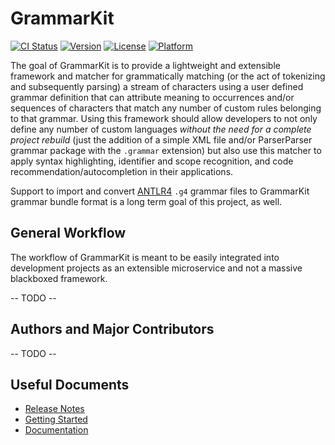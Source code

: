 # GrammarKit

[![CI Status](https://img.shields.io/travis/NoodleOfDeath/GrammarKit.svg?style=flat)](https://travis-ci.org/NoodleOfDeath/GrammarKit)
[![Version](https://img.shields.io/cocoapods/v/GrammarKit.svg?style=flat)](https://cocoapods.org/pods/GrammarKit)
[![License](https://img.shields.io/cocoapods/l/GrammarKit.svg?style=flat)](https://cocoapods.org/pods/GrammarKit)
[![Platform](https://img.shields.io/badge/platforms-iOS%209.0+%20%7C%20macOS%2010.10+-333333.svg)](https://cocoapods.org/pods/GrammarKit)


The goal of GrammarKit is to provide a lightweight and extensible framework and matcher for grammatically matching (or the act of tokenizing and subsequently parsing) a stream of characters using a user defined grammar definition that can attribute meaning to occurrences and/or sequences of characters that match any number of custom rules belonging to that grammar. Using this framework should allow developers to not only define any number of custom languages _without the need for a complete project rebuild_ (just the addition of a simple XML file and/or ParserParser grammar package with the `.grammar` extension) but also use this matcher to apply syntax highlighting, identifier and scope recognition, and code recommendation/autocompletion in their applications.

Support to import and convert [ANTLR4](https://github.com/antlr/antlr4) `.g4` grammar files to GrammarKit grammar bundle format is a long term goal of this project, as well.

## General Workflow

The workflow of GrammarKit is meant to be easily integrated into development projects as an extensible microservice and not a massive blackboxed framework.

-- TODO --

## Authors and Major Contributors

-- TODO --

## Useful Documents

* [Release Notes](https://github.com/NoodleOfDeath/GrammarKit/release)
* [Getting Started](https://github.com/NoodleOfDeath/GrammarKit/blob/master/doc/getting-started.md)
* [Documentation](https://github.com/NoodleOfDeath/GrammarKit/blob/master/doc/README.md)

